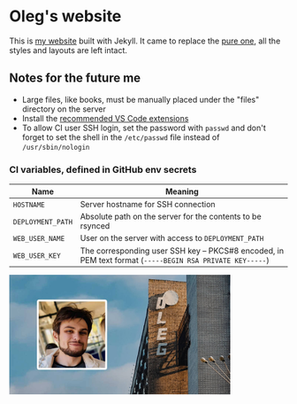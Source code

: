 # Oleg's website
This is [my website](https://radiokot.com.ua) built with Jekyll. It came to replace the [pure one](https://github.com/Radiokot/website-pure), all the styles and layouts are left intact.

## Notes for the future me
- Large files, like books, must be manually placed under the "files" directory on the server
- Install the [recommended VS Code extensions](https://code.visualstudio.com/docs/editor/extension-marketplace#_recommended-extensions)
- To allow CI user SSH login, set the password with `passwd` and don't forget to set the shell in the `/etc/passwd` file instead of `/usr/sbin/nologin`

### CI variables, defined in GitHub env secrets
|Name|Meaning|
|-|-|
|`HOSTNAME`|Server hostname for SSH connection|
|`DEPLOYMENT_PATH`|Absolute path on the server for the contents to be rsynced|
|`WEB_USER_NAME`|User on the server with access to `DEPLOYMENT_PATH`|
|`WEB_USER_KEY`|The corresponding user SSH key – PKCS#8 encoded, in PEM text format (`-----BEGIN RSA PRIVATE KEY-----`)|


<img src="assets/img/og-image.jpg" width="400" />
